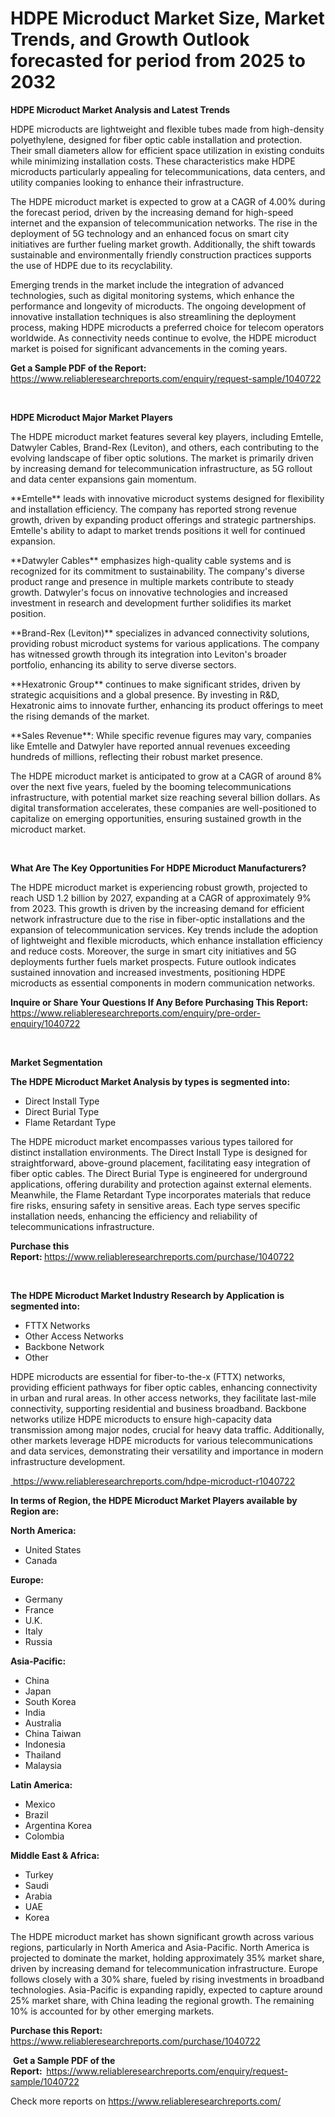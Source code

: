 <p><h1>HDPE Microduct Market Size, Market Trends, and Growth Outlook forecasted for period from 2025 to 2032</h1></p><p><strong>HDPE Microduct Market Analysis and Latest Trends</strong></p>
<p><p>HDPE microducts are lightweight and flexible tubes made from high-density polyethylene, designed for fiber optic cable installation and protection. Their small diameters allow for efficient space utilization in existing conduits while minimizing installation costs. These characteristics make HDPE microducts particularly appealing for telecommunications, data centers, and utility companies looking to enhance their infrastructure.</p><p>The HDPE microduct market is expected to grow at a CAGR of 4.00% during the forecast period, driven by the increasing demand for high-speed internet and the expansion of telecommunication networks. The rise in the deployment of 5G technology and an enhanced focus on smart city initiatives are further fueling market growth. Additionally, the shift towards sustainable and environmentally friendly construction practices supports the use of HDPE due to its recyclability.</p><p>Emerging trends in the market include the integration of advanced technologies, such as digital monitoring systems, which enhance the performance and longevity of microducts. The ongoing development of innovative installation techniques is also streamlining the deployment process, making HDPE microducts a preferred choice for telecom operators worldwide. As connectivity needs continue to evolve, the HDPE microduct market is poised for significant advancements in the coming years.</p></p>
<p><strong>Get a Sample PDF of the Report:&nbsp;</strong> <a href="https://www.reliableresearchreports.com/enquiry/request-sample/1040722?utm_campaign=2255&utm_medium=2&utm_source=Github&utm_content=ia&utm_term=04042025&utm_id=hdpe-microduct">https://www.reliableresearchreports.com/enquiry/request-sample/1040722</a></p>
<p>&nbsp;</p>
<p><strong>HDPE Microduct Major Market Players</strong></p>
<p><p>The HDPE microduct market features several key players, including Emtelle, Datwyler Cables, Brand-Rex (Leviton), and others, each contributing to the evolving landscape of fiber optic solutions. The market is primarily driven by increasing demand for telecommunication infrastructure, as 5G rollout and data center expansions gain momentum.</p><p>**Emtelle** leads with innovative microduct systems designed for flexibility and installation efficiency. The company has reported strong revenue growth, driven by expanding product offerings and strategic partnerships. Emtelle's ability to adapt to market trends positions it well for continued expansion.</p><p>**Datwyler Cables** emphasizes high-quality cable systems and is recognized for its commitment to sustainability. The company's diverse product range and presence in multiple markets contribute to steady growth. Datwyler's focus on innovative technologies and increased investment in research and development further solidifies its market position.</p><p>**Brand-Rex (Leviton)** specializes in advanced connectivity solutions, providing robust microduct systems for various applications. The company has witnessed growth through its integration into Leviton's broader portfolio, enhancing its ability to serve diverse sectors.</p><p>**Hexatronic Group** continues to make significant strides, driven by strategic acquisitions and a global presence. By investing in R&D, Hexatronic aims to innovate further, enhancing its product offerings to meet the rising demands of the market.</p><p>**Sales Revenue**: While specific revenue figures may vary, companies like Emtelle and Datwyler have reported annual revenues exceeding hundreds of millions, reflecting their robust market presence.</p><p>The HDPE microduct market is anticipated to grow at a CAGR of around 8% over the next five years, fueled by the booming telecommunications infrastructure, with potential market size reaching several billion dollars. As digital transformation accelerates, these companies are well-positioned to capitalize on emerging opportunities, ensuring sustained growth in the microduct market.</p></p>
<p>&nbsp;</p>
<p><strong>What Are The Key Opportunities For HDPE Microduct Manufacturers?</strong></p>
<p><p>The HDPE microduct market is experiencing robust growth, projected to reach USD 1.2 billion by 2027, expanding at a CAGR of approximately 9% from 2023. This growth is driven by the increasing demand for efficient network infrastructure due to the rise in fiber-optic installations and the expansion of telecommunication services. Key trends include the adoption of lightweight and flexible microducts, which enhance installation efficiency and reduce costs. Moreover, the surge in smart city initiatives and 5G deployments further fuels market prospects. Future outlook indicates sustained innovation and increased investments, positioning HDPE microducts as essential components in modern communication networks.</p></p>
<p><strong>Inquire or Share Your Questions If Any Before Purchasing This Report:</strong> <a href="https://www.reliableresearchreports.com/enquiry/pre-order-enquiry/1040722?utm_campaign=2255&utm_medium=2&utm_source=Github&utm_content=ia&utm_term=04042025&utm_id=hdpe-microduct">https://www.reliableresearchreports.com/enquiry/pre-order-enquiry/1040722</a></p>
<p>&nbsp;</p>
<p><strong>Market Segmentation</strong></p>
<p><strong>The HDPE Microduct Market Analysis by types is segmented into:</strong></p>
<p><ul><li>Direct Install Type</li><li>Direct Burial Type</li><li>Flame Retardant Type</li></ul></p>
<p><p>The HDPE microduct market encompasses various types tailored for distinct installation environments. The Direct Install Type is designed for straightforward, above-ground placement, facilitating easy integration of fiber optic cables. The Direct Burial Type is engineered for underground applications, offering durability and protection against external elements. Meanwhile, the Flame Retardant Type incorporates materials that reduce fire risks, ensuring safety in sensitive areas. Each type serves specific installation needs, enhancing the efficiency and reliability of telecommunications infrastructure.</p></p>
<p><strong>Purchase this Report:&nbsp;</strong><a href="https://www.reliableresearchreports.com/purchase/1040722?utm_campaign=2255&utm_medium=2&utm_source=Github&utm_content=ia&utm_term=04042025&utm_id=hdpe-microduct">https://www.reliableresearchreports.com/purchase/1040722</a></p>
<p>&nbsp;</p>
<p><strong>The HDPE Microduct Market Industry Research by Application is segmented into:</strong></p>
<p><ul><li>FTTX Networks</li><li>Other Access Networks</li><li>Backbone Network</li><li>Other</li></ul></p>
<p><p>HDPE microducts are essential for fiber-to-the-x (FTTX) networks, providing efficient pathways for fiber optic cables, enhancing connectivity in urban and rural areas. In other access networks, they facilitate last-mile connectivity, supporting residential and business broadband. Backbone networks utilize HDPE microducts to ensure high-capacity data transmission among major nodes, crucial for heavy data traffic. Additionally, other markets leverage HDPE microducts for various telecommunications and data services, demonstrating their versatility and importance in modern infrastructure development.</p></p>
<p><a href="https://www.reliableresearchreports.com/hdpe-microduct-r1040722?utm_campaign=2255&utm_medium=2&utm_source=Github&utm_content=ia&utm_term=04042025&utm_id=hdpe-microduct">&nbsp;https://www.reliableresearchreports.com/hdpe-microduct-r1040722</a></p>
<p><strong>In terms of Region, the HDPE Microduct Market Players available by Region are:</strong></p>
<p>
    <p> <strong> North America: </strong>
        <ul>
            <li>United States</li>
            <li>Canada</li>
        </ul>
        </p> 
    <p> <strong> Europe: </strong>
        <ul>
            <li>Germany</li>
            <li>France</li>
            <li>U.K.</li>
            <li>Italy</li>
            <li>Russia</li>
        </ul>
        </p> 
    <p> <strong> Asia-Pacific: </strong>
        <ul>
            <li>China</li>
            <li>Japan</li>
            <li>South Korea</li>
            <li>India</li>
            <li>Australia</li>
            <li>China Taiwan</li>
            <li>Indonesia</li>
            <li>Thailand</li>
            <li>Malaysia</li>
        </ul>
        </p> 
    <p> <strong> Latin America: </strong>
        <ul>
            <li>Mexico</li>
            <li>Brazil</li>
            <li>Argentina Korea</li>
            <li>Colombia</li>
        </ul>
        </p> 
    <p> <strong> Middle East & Africa: </strong>
        <ul>
            <li>Turkey</li>
            <li>Saudi</li>
            <li>Arabia</li>
            <li>UAE</li>
            <li>Korea</li>
        </ul>
    </p>
    </p>
<p><p>The HDPE microduct market has shown significant growth across various regions, particularly in North America and Asia-Pacific. North America is projected to dominate the market, holding approximately 35% market share, driven by increasing demand for telecommunication infrastructure. Europe follows closely with a 30% share, fueled by rising investments in broadband technologies. Asia-Pacific is expanding rapidly, expected to capture around 25% market share, with China leading the regional growth. The remaining 10% is accounted for by other emerging markets.</p></p>
<p><strong>Purchase this Report: </strong><a href="https://www.reliableresearchreports.com/purchase/1040722?utm_campaign=2255&utm_medium=2&utm_source=Github&utm_content=ia&utm_term=04042025&utm_id=hdpe-microduct">https://www.reliableresearchreports.com/purchase/1040722</a></p>
<p>&nbsp;<strong>Get a Sample PDF of the Report:&nbsp;&nbsp;</strong><a href="https://www.reliableresearchreports.com/enquiry/request-sample/1040722?utm_campaign=2255&utm_medium=2&utm_source=Github&utm_content=ia&utm_term=04042025&utm_id=hdpe-microduct">https://www.reliableresearchreports.com/enquiry/request-sample/1040722</a></p>
<p><strong></strong></p>
<p>Check more reports on <a href="https://www.reliableresearchreports.com/?utm_campaign=2255&utm_medium=2&utm_source=Github&utm_content=ia&utm_term=04042025&utm_id=hdpe-microduct">https://www.reliableresearchreports.com/</a></p>
